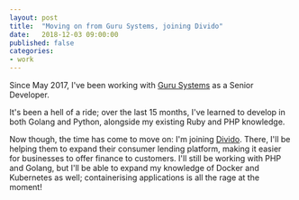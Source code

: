 ```yaml
---
layout: post
title:  "Moving on from Guru Systems, joining Divido"
date:   2018-12-03 09:00:00
published: false
categories:
- work
---
```

Since May 2017, I've been working with [Guru Systems](https://www.gurusystems.com) as a Senior Developer.

It's been a hell of a ride; over the last 15 months, I've learned to develop in both
Golang and Python, alongside my existing Ruby and PHP knowledge.

Now though, the time has come to move on: I'm joining [Divido](https://www.divido.com). There,
I'll be helping them to expand their consumer lending platform, making it easier for businesses
to offer finance to customers. I'll still be working with PHP and Golang, but I'll be able to
expand my knowledge of Docker and Kubernetes as well; containerising applications is all the
rage at the moment!
